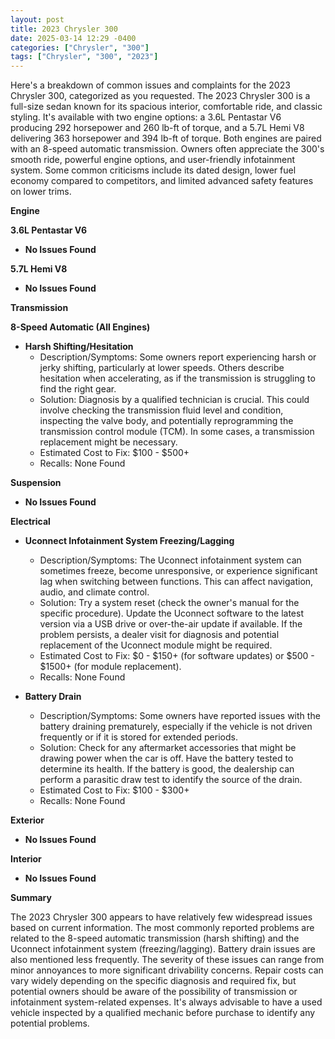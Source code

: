 ```yaml
---
layout: post
title: 2023 Chrysler 300
date: 2025-03-14 12:29 -0400
categories: ["Chrysler", "300"]
tags: ["Chrysler", "300", "2023"]
---
```

Here's a breakdown of common issues and complaints for the 2023 Chrysler 300, categorized as you requested. The 2023 Chrysler 300 is a full-size sedan known for its spacious interior, comfortable ride, and classic styling. It's available with two engine options: a 3.6L Pentastar V6 producing 292 horsepower and 260 lb-ft of torque, and a 5.7L Hemi V8 delivering 363 horsepower and 394 lb-ft of torque. Both engines are paired with an 8-speed automatic transmission. Owners often appreciate the 300's smooth ride, powerful engine options, and user-friendly infotainment system. Some common criticisms include its dated design, lower fuel economy compared to competitors, and limited advanced safety features on lower trims.

**Engine**

**3.6L Pentastar V6**

*   **No Issues Found**

**5.7L Hemi V8**

*   **No Issues Found**

**Transmission**

**8-Speed Automatic (All Engines)**

*   **Harsh Shifting/Hesitation**
    *   Description/Symptoms: Some owners report experiencing harsh or jerky shifting, particularly at lower speeds. Others describe hesitation when accelerating, as if the transmission is struggling to find the right gear.
    *   Solution: Diagnosis by a qualified technician is crucial. This could involve checking the transmission fluid level and condition, inspecting the valve body, and potentially reprogramming the transmission control module (TCM). In some cases, a transmission replacement might be necessary.
    *   Estimated Cost to Fix: $100 - $500+
    *   Recalls: None Found

**Suspension**

*   **No Issues Found**

**Electrical**

*   **Uconnect Infotainment System Freezing/Lagging**
    *   Description/Symptoms: The Uconnect infotainment system can sometimes freeze, become unresponsive, or experience significant lag when switching between functions. This can affect navigation, audio, and climate control.
    *   Solution: Try a system reset (check the owner's manual for the specific procedure). Update the Uconnect software to the latest version via a USB drive or over-the-air update if available. If the problem persists, a dealer visit for diagnosis and potential replacement of the Uconnect module might be required.
    *   Estimated Cost to Fix: $0 - $150+ (for software updates) or $500 - $1500+ (for module replacement).
    *   Recalls: None Found

*   **Battery Drain**
    *   Description/Symptoms: Some owners have reported issues with the battery draining prematurely, especially if the vehicle is not driven frequently or if it is stored for extended periods.
    *   Solution: Check for any aftermarket accessories that might be drawing power when the car is off. Have the battery tested to determine its health. If the battery is good, the dealership can perform a parasitic draw test to identify the source of the drain.
    *   Estimated Cost to Fix: $100 - $300+
    *   Recalls: None Found

**Exterior**

*   **No Issues Found**

**Interior**

*   **No Issues Found**

**Summary**

The 2023 Chrysler 300 appears to have relatively few widespread issues based on current information. The most commonly reported problems are related to the 8-speed automatic transmission (harsh shifting) and the Uconnect infotainment system (freezing/lagging). Battery drain issues are also mentioned less frequently. The severity of these issues can range from minor annoyances to more significant drivability concerns. Repair costs can vary widely depending on the specific diagnosis and required fix, but potential owners should be aware of the possibility of transmission or infotainment system-related expenses. It's always advisable to have a used vehicle inspected by a qualified mechanic before purchase to identify any potential problems.

